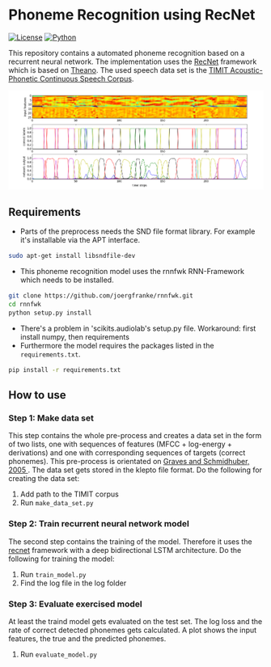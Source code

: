 # Phoneme Recognition using RecNet


<!--- [![Build Status](https://travis-ci.org/joergfranke/rnnfwk.svg?branch=master)](https://travis-ci.org/joergfranke/rnnfwk) --->
[![License](https://img.shields.io/github/license/mashape/apistatus.svg)](https://github.com/joergfranke/phoneme_recognition/blob/master/LICENSE.txt)
[![Python](https://img.shields.io/badge/python-2.7-yellow.svg)](https://www.python.org/download/releases/2.7/)



This repository contains a automated phoneme recognition based on a recurrent neural network. The implementation uses
the [RecNet](https://github.com/joergfranke/recnet/) framework which is based on [Theano](http://deeplearning.net/software/theano/).
The used speech data set is the [TIMIT Acoustic-Phonetic Continuous Speech Corpus](https://catalog.ldc.upenn.edu/ldc93s1).

![alt tag](/images/example.png)


## Requirements

- Parts of the preprocess needs the SND file format library. For example it's installable via the APT interface.
```bash
sudo apt-get install libsndfile-dev
```
- This phoneme recognition model uses the rnnfwk RNN-Framework which needs to be installed. 
```bash
git clone https://github.com/joergfranke/rnnfwk.git
cd rnnfwk
python setup.py install
```
- There's a problem in 'scikits.audiolab's setup.py file.
Workaround: first install numpy, then requirements
- Furthermore the model requires the packages listed in the `requirements.txt`.
```bash
pip install -r requirements.txt
```



## How to use

### Step 1: Make data set

This step contains the whole pre-process and creates a data set in the form of two lists, one with sequences of
features (MFCC + log-energy + derivations) and one with corresponding sequences of targets (correct phonemes).
This pre-process is orientated on [Graves and Schmidhuber, 2005 ](ftp://ftp.idsia.ch/pub/juergen/nn_2005.pdf).
The data set gets stored in the klepto file format. Do the following for creating the data set:

1. Add path to the TIMIT corpus
2. Run `make_data_set.py`


### Step 2: Train recurrent neural network model

The second step contains the training of the model. Therefore it uses the [recnet](https://github.com/joergfranke/recnet/blob/master/README.md)
framework with a deep bidirectional LSTM architecture. Do the following for training the model:

1. Run `train_model.py`
2. Find the log file in the log folder

### Step 3: Evaluate exercised model

At least the traind model gets evaluated on the test set. The log loss and the rate of correct detected phonemes gets calculated.
A plot shows the input features, the true and the predicted phonemes.

1. Run `evaluate_model.py`





